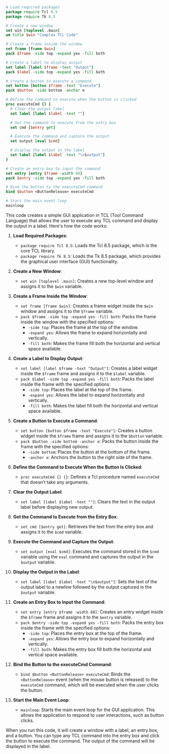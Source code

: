 ```tcl
# Load required packages
package require Tcl 8.5
package require Tk 8.5

# Create a new window
set win [toplevel .main]
wm title $win "Complex TCL Code"

# Create a frame inside the window
set frame [frame $win]
pack $frame -side top -expand yes -fill both

# Create a label to display output
set label [label $frame -text "Output"]
pack $label -side top -expand yes -fill both

# Create a button to execute a command
set button [button $frame -text "Execute"]
pack $button -side bottom -anchor e

# Define the command to execute when the button is clicked
proc executeCmd {} {
  # Clear the output label
  set label [label $label -text ""]

  # Get the command to execute from the entry box
  set cmd [$entry get]

  # Execute the command and capture the output
  set output [eval $cmd]

  # Display the output in the label
  set label [label $label -text "\n$output"]
}

# Create an entry box to input the command
set entry [entry $frame -width 60]
pack $entry -side top -expand yes -fill both

# Bind the button to the executeCmd command
bind $button <ButtonRelease> executeCmd

# Start the main event loop
mainloop
```

This code creates a simple GUI application in TCL (Tool Command Language) that allows the user to execute any TCL command and display the output in a label. Here's how the code works:

1. **Load Required Packages**:
   - `package require Tcl 8.5`: Loads the Tcl 8.5 package, which is the core TCL library.
   - `package require Tk 8.5`: Loads the Tk 8.5 package, which provides the graphical user interface (GUI) functionality.

2. **Create a New Window**:
   - `set win [toplevel .main]`: Creates a new top-level window and assigns it to the `$win` variable.

3. **Create a Frame Inside the Window**:
   - `set frame [frame $win]`: Creates a frame widget inside the `$win` window and assigns it to the `$frame` variable.
   - `pack $frame -side top -expand yes -fill both`: Packs the frame inside the window with the specified options:
     - `-side top`: Places the frame at the top of the window.
     - `-expand yes`: Allows the frame to expand horizontally and vertically.
     - `-fill both`: Makes the frame fill both the horizontal and vertical space available.

4. **Create a Label to Display Output**:
   - `set label [label $frame -text "Output"]`: Creates a label widget inside the `$frame` frame and assigns it to the `$label` variable.
   - `pack $label -side top -expand yes -fill both`: Packs the label inside the frame with the specified options:
     - `-side top`: Places the label at the top of the frame.
     - `-expand yes`: Allows the label to expand horizontally and vertically.
     - `-fill both`: Makes the label fill both the horizontal and vertical space available.

5. **Create a Button to Execute a Command**:
   - `set button [button $frame -text "Execute"]`: Creates a button widget inside the `$frame` frame and assigns it to the `$button` variable.
   - `pack $button -side bottom -anchor e`: Packs the button inside the frame with the specified options:
     - `-side bottom`: Places the button at the bottom of the frame.
     - `-anchor e`: Anchors the button to the right side of the frame.

6. **Define the Command to Execute When the Button Is Clicked**:
   - `proc executeCmd {} {}`: Defines a Tcl procedure named `executeCmd` that doesn't take any arguments.

7. **Clear the Output Label**:
   - `set label [label $label -text ""]`: Clears the text in the output label before displaying new output.

8. **Get the Command to Execute from the Entry Box**:
   - `set cmd [$entry get]`: Retrieves the text from the entry box and assigns it to the `$cmd` variable.

9. **Execute the Command and Capture the Output**:
   - `set output [eval $cmd]`: Executes the command stored in the `$cmd` variable using the `eval` command and captures the output in the `$output` variable.

10. **Display the Output in the Label**:
    - `set label [label $label -text "\n$output"]`: Sets the text of the output label to a newline followed by the output captured in the `$output` variable.

11. **Create an Entry Box to Input the Command**:
    - `set entry [entry $frame -width 60]`: Creates an entry widget inside the `$frame` frame and assigns it to the `$entry` variable.
    - `pack $entry -side top -expand yes -fill both`: Packs the entry box inside the frame with the specified options:
      - `-side top`: Places the entry box at the top of the frame.
      - `-expand yes`: Allows the entry box to expand horizontally and vertically.
      - `-fill both`: Makes the entry box fill both the horizontal and vertical space available.

12. **Bind the Button to the executeCmd Command**:
    - `bind $button <ButtonRelease> executeCmd`: Binds the `<ButtonRelease>` event (when the mouse button is released) to the `executeCmd` command, which will be executed when the user clicks the button.

13. **Start the Main Event Loop**:
    - `mainloop`: Starts the main event loop for the GUI application. This allows the application to respond to user interactions, such as button clicks.

When you run this code, it will create a window with a label, an entry box, and a button. You can type any TCL command into the entry box and click the button to execute the command. The output of the command will be displayed in the label.